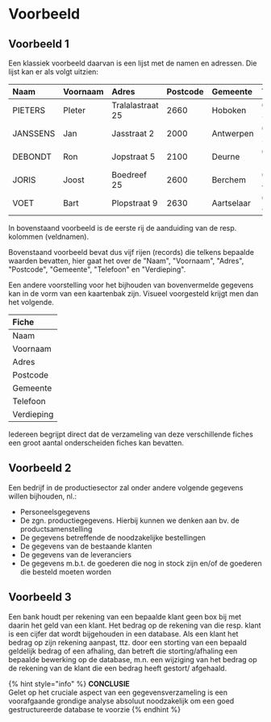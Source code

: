 # Voorbeeld

## **Voorbeeld 1** 

Een klassiek voorbeeld daarvan is een lijst met de namen en adressen. Die lijst kan er als volgt uitzien:

| Naam | Voornaam | Adres | Postcode | Gemeente | Telefoon | Verdieping |
| :--- | :--- | :--- | :--- | :--- | :--- | :--- |
| PIETERS | PIeter | Tralalastraat 25 | 2660 | Hoboken | 03 333 33 33 | 1 |
| JANSSENS | Jan | Jasstraat 2 | 2000 | Antwerpen | 03 222 22 22 | 1 |
| DEBONDT | Ron | Jopstraat 5 | 2100 | Deurne | 03 111 11 11 | 3 |
| JORIS | Joost | Boedreef 25 | 2600 | Berchem | 03 444 44 44 | 2 |
| VOET | Bart | Plopstraat 9 | 2630 | Aartselaar | 03 888 88 88 | 3 |

In bovenstaand voorbeeld is de eerste rij de aanduiding van de resp. kolommen \(veldnamen\).

Bovenstaand voorbeeld bevat dus vijf rijen \(records\) die telkens bepaalde waarden bevatten, hier gaat het over de "Naam", "Voornaam", "Adres", "Postcode", "Gemeente", "Telefoon" en "Verdieping". 

Een andere voorstelling voor het bijhouden van bovenvermelde gegevens kan in de vorm van een kaartenbak zijn. Visueel voorgesteld krijgt men dan het volgende.

| Fiche |
| :--- |
| Naam |
| Voornaam |
| Adres |
| Postcode |
| Gemeente |
| Telefoon |
| Verdieping |

Iedereen begrijpt direct dat de verzameling van deze verschillende fiches een groot aantal onderscheiden fiches kan bevatten.

## **Voorbeeld 2** 

Een bedrijf in de productiesector zal onder andere volgende gegevens willen bijhouden, nl.: 

* Personeelsgegevens 
* De zgn. productiegegevens. Hierbij kunnen we denken aan bv. de productsamenstelling
* De gegevens betreffende de noodzakelijke bestellingen
* De gegevens van de bestaande klanten 
* De gegevens van de leveranciers
* De gegevens m.b.t. de goederen die nog in stock zijn en/of de goederen die besteld moeten worden

## **Voorbeeld 3** 

Een bank houdt per rekening van een bepaalde klant geen box bij met daarin het geld van een klant. Het bedrag op de rekening van die resp. klant is een cijfer dat wordt bijgehouden in een database. Als een klant het bedrag op zijn rekening aanpast, ttz. door een storting van een bepaald geldelijk bedrag of een afhaling, dan betreft die storting/afhaling een bepaalde bewerking op de database, m.n. een wijziging van het bedrag op de rekening van de klant die een bedrag heeft gestort/ afgehaald.

{% hint style="info" %}
**CONCLUSIE**   
Gelet op het cruciale aspect van een gegevensverzameling is een voorafgaande grondige analyse absoluut noodzakelijk om een goed gestructureerde database te voorzie
{% endhint %}



